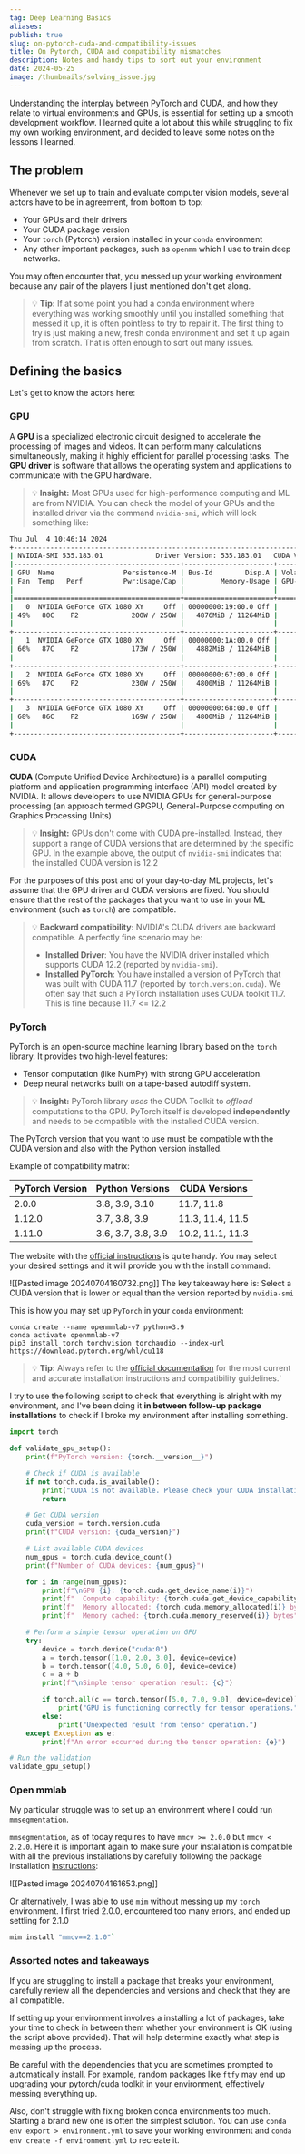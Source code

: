 ```yaml
---
tag: Deep Learning Basics
aliases: 
publish: true
slug: on-pytorch-cuda-and-compatibility-issues
title: On Pytorch, CUDA and compatibility mismatches
description: Notes and handy tips to sort out your environment
date: 2024-05-25
image: /thumbnails/solving_issue.jpg
---
```

Understanding the interplay between PyTorch and CUDA, and how they relate to virtual environments and GPUs, is essential for setting up a smooth development workflow. I learned quite a lot about this while struggling to fix my own working environment, and decided to leave some notes on the lessons I learned.

## The problem

Whenever we set up to train and evaluate computer vision models, several actors have to be in agreement, from bottom to top: 

* Your GPUs and their drivers
* Your CUDA package version
* Your `torch` (Pytorch) version installed in your `conda` environment
* Any other important packages, such as `openmm` which I use to train deep networks.

You may often encounter that, you messed up your working environment because any pair of the players I just mentioned don't get along.

> 💡 **Tip:**  If at some point you had a conda environment where everything was working smoothly until you installed something that messed it up, it is often pointless to try to repair it. The first thing to try is just making a new, fresh conda environment and set it up again from scratch. That is often enough to sort out many issues.

## Defining the basics

Let's get to know the actors here:

### GPU

A **GPU** is a specialized electronic circuit designed to accelerate the processing of images and videos. It can perform many calculations simultaneously, making it highly efficient for parallel processing tasks. The **GPU driver** is software that allows the operating system and applications to communicate with the GPU hardware.


> 💡 **Insight:**  Most GPUs used for high-performance computing and ML are from NVIDIA. You can check the model of your GPUs and the installed driver via the command `nvidia-smi`, which will look something like:

```bash
Thu Jul  4 10:46:14 2024       
+---------------------------------------------------------------------------------------+
| NVIDIA-SMI 535.183.01             Driver Version: 535.183.01   CUDA Version: 12.2     |
|-----------------------------------------+----------------------+----------------------+
| GPU  Name                 Persistence-M | Bus-Id        Disp.A | Volatile Uncorr. ECC |
| Fan  Temp   Perf          Pwr:Usage/Cap |         Memory-Usage | GPU-Util  Compute M. |
|                                         |                      |               MIG M. |
|=========================================+======================+======================|
|   0  NVIDIA GeForce GTX 1080 XY     Off | 00000000:19:00.0 Off |                  N/A |
| 49%   80C    P2             200W / 250W |   4876MiB / 11264MiB |     81%      Default |
|                                         |                      |                  N/A |
+-----------------------------------------+----------------------+----------------------+
|   1  NVIDIA GeForce GTX 1080 XY     Off | 00000000:1A:00.0 Off |                  N/A |
| 66%   87C    P2             173W / 250W |   4882MiB / 11264MiB |     88%      Default |
|                                         |                      |                  N/A |
+-----------------------------------------+----------------------+----------------------+
|   2  NVIDIA GeForce GTX 1080 XY     Off | 00000000:67:00.0 Off |                  N/A |
| 69%   87C    P2             230W / 250W |   4800MiB / 11264MiB |     98%      Default |
|                                         |                      |                  N/A |
+-----------------------------------------+----------------------+----------------------+
|   3  NVIDIA GeForce GTX 1080 XY     Off | 00000000:68:00.0 Off |                  N/A |
| 68%   86C    P2             169W / 250W |   4800MiB / 11264MiB |     88%      Default |
|                                         |                      |                  N/A |
+-----------------------------------------+----------------------+----------------------+

```

### CUDA

**CUDA** (Compute Unified Device Architecture) is a parallel computing platform and application programming interface (API) model created by NVIDIA. It allows developers to use NVIDIA GPUs for general-purpose processing (an approach termed GPGPU, General-Purpose computing on Graphics Processing Units)

> 💡 **Insight:**  GPUs don't come with CUDA pre-installed. Instead, they support a range of CUDA versions that are determined by the specific GPU.  In the example above, the output of `nvidia-smi` indicates that the installed CUDA version is 12.2

For the purposes of this post and of your day-to-day ML projects, let's assume that the GPU driver and CUDA versions are fixed. You should ensure that the rest of the packages that you want to use in your ML environment (such as `torch`) are compatible.

> 💡 **Backward compatibility:** NVIDIA's CUDA drivers are backward compatible. A perfectly fine scenario may be:
> * **Installed Driver**: You have the NVIDIA driver installed which supports CUDA 12.2 (reported by `nvidia-smi`).
> * **Installed PyTorch**: You have installed a version of PyTorch that was built with CUDA 11.7 (reported by `torch.version.cuda`). We often say that such a PyTorch installation uses CUDA toolkit 11.7.
> This is fine because 11.7 &lt;= 12.2


### PyTorch

PyTorch is an open-source machine learning library based on the `torch` library. It provides two high-level features: 
* Tensor computation (like NumPy) with strong GPU acceleration.
* Deep neural networks built on a tape-based autodiff system.

> 💡 **Insight:**  PyTorch library *uses* the CUDA Toolkit to *offload* computations to the GPU. PyTorch itself is developed **independently** and needs to be compatible with the installed CUDA version.


The PyTorch version that you want to use must be compatible with the CUDA version and also with the Python version installed.

Example of compatibility matrix:

|PyTorch Version|Python Versions|CUDA Versions|
|---|---|---|
|2.0.0|3.8, 3.9, 3.10|11.7, 11.8|
|1.12.0|3.7, 3.8, 3.9|11.3, 11.4, 11.5|
|1.11.0|3.6, 3.7, 3.8, 3.9|10.2, 11.1, 11.3|

 The website with the [official instructions](https://pytorch.org/get-started/locally/) is quite handy. You may select your desired settings and it will provide you with the install command:
 
![[Pasted image 20240704160732.png]]
The key takeaway here is: Select a CUDA version that is lower or equal than the version reported by `nvidia-smi`

This is how you may set up `PyTorch` in your `conda` environment:

```base
conda create --name openmmlab-v7 python=3.9
conda activate openmmlab-v7
pip3 install torch torchvision torchaudio --index-url https://download.pytorch.org/whl/cu118
 ```

> 💡 **Tip:** Always refer to the [official documentation](https://pytorch.org/get-started/locally/) for the most current and accurate installation instructions and compatibility guidelines.`

I try to use the following script to check that everything is alright with my environment, and I've been doing it **in between follow-up package installations** to check if I broke my environment after installing something.

```python
import torch

def validate_gpu_setup():
    print(f"PyTorch version: {torch.__version__}")

    # Check if CUDA is available
    if not torch.cuda.is_available():
        print("CUDA is not available. Please check your CUDA installation.")
        return

    # Get CUDA version
    cuda_version = torch.version.cuda
    print(f"CUDA version: {cuda_version}")

    # List available CUDA devices
    num_gpus = torch.cuda.device_count()
    print(f"Number of CUDA devices: {num_gpus}")

    for i in range(num_gpus):
        print(f"\nGPU {i}: {torch.cuda.get_device_name(i)}")
        print(f"  Compute capability: {torch.cuda.get_device_capability(i)}")
        print(f"  Memory allocated: {torch.cuda.memory_allocated(i)} bytes")
        print(f"  Memory cached: {torch.cuda.memory_reserved(i)} bytes")

    # Perform a simple tensor operation on GPU
    try:
        device = torch.device("cuda:0")
        a = torch.tensor([1.0, 2.0, 3.0], device=device)
        b = torch.tensor([4.0, 5.0, 6.0], device=device)
        c = a + b
        print(f"\nSimple tensor operation result: {c}")

        if torch.all(c == torch.tensor([5.0, 7.0, 9.0], device=device)):
            print("GPU is functioning correctly for tensor operations.")
        else:
            print("Unexpected result from tensor operation.")
    except Exception as e:
        print(f"An error occurred during the tensor operation: {e}")

# Run the validation
validate_gpu_setup()
```

### Open mmlab

My particular struggle was to set up an environment where I could run `mmsegmentation`.

`mmsegmentation`, as of today requires to have `mmcv >= 2.0.0` but `mmcv < 2.2.0`. Here it is important again to make sure your installation is compatible with all the previous installations by carefully following the package installation [instructions](https://mmcv.readthedocs.io/en/latest/get_started/installation.html):

![[Pasted image 20240704161653.png]]

Or alternatively, I was able to use `mim` without messing up my `torch` environment. I first tried 2.0.0, encountered too many errors, and ended up settling for 2.1.0

```bash
mim install "mmcv==2.1.0"`
```

### Assorted notes and takeaways

If you are struggling to install a package that breaks your environment, carefully review all the dependencies and versions and check that they are all compatible.

If setting up your environment involves a installing a lot of packages, take your time to check in between them whether your environment is OK (using the script above provided). That will help determine exactly what step is messing up the process.

Be careful with the dependencies that you are sometimes prompted to automatically install. For example, random packages like `ftfy` may end up upgrading your pytorch/cuda toolkit in your environment, effectively messing everything up.

Also, don't struggle with fixing broken conda environments too much. Starting a brand new one is often the simplest solution. You can use `conda env export > environment.yml` to save your working environment and `conda env create -f environment.yml` to recreate it.